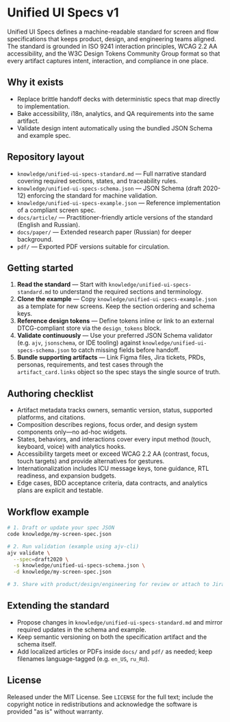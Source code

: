 # Unified UI Specs v1

Unified UI Specs defines a machine-readable standard for screen and flow specifications that keeps product, design, and engineering teams aligned. The standard is grounded in ISO 9241 interaction principles, WCAG 2.2 AA accessibility, and the W3C Design Tokens Community Group format so that every artifact captures intent, interaction, and compliance in one place.

## Why it exists
- Replace brittle handoff decks with deterministic specs that map directly to implementation.
- Bake accessibility, i18n, analytics, and QA requirements into the same artifact.
- Validate design intent automatically using the bundled JSON Schema and example spec.

## Repository layout
- `knowledge/unified-ui-specs-standard.md` — Full narrative standard covering required sections, states, and traceability rules.
- `knowledge/unified-ui-specs-schema.json` — JSON Schema (draft 2020-12) enforcing the standard for machine validation.
- `knowledge/unified-ui-specs-example.json` — Reference implementation of a compliant screen spec.
- `docs/article/` — Practitioner-friendly article versions of the standard (English and Russian).
- `docs/paper/` — Extended research paper (Russian) for deeper background.
- `pdf/` — Exported PDF versions suitable for circulation.

## Getting started
1. **Read the standard** — Start with `knowledge/unified-ui-specs-standard.md` to understand the required sections and terminology.
2. **Clone the example** — Copy `knowledge/unified-ui-specs-example.json` as a template for new screens. Keep the section ordering and schema keys.
3. **Reference design tokens** — Define tokens inline or link to an external DTCG-compliant store via the `design_tokens` block.
4. **Validate continuously** — Use your preferred JSON Schema validator (e.g. `ajv`, `jsonschema`, or IDE tooling) against `knowledge/unified-ui-specs-schema.json` to catch missing fields before handoff.
5. **Bundle supporting artifacts** — Link Figma files, Jira tickets, PRDs, personas, requirements, and test cases through the `artifact_card.links` object so the spec stays the single source of truth.

## Authoring checklist
- Artifact metadata tracks owners, semantic version, status, supported platforms, and citations.
- Composition describes regions, focus order, and design system components only—no ad-hoc widgets.
- States, behaviors, and interactions cover every input method (touch, keyboard, voice) with analytics hooks.
- Accessibility targets meet or exceed WCAG 2.2 AA (contrast, focus, touch targets) and provide alternatives for gestures.
- Internationalization includes ICU message keys, tone guidance, RTL readiness, and expansion budgets.
- Edge cases, BDD acceptance criteria, data contracts, and analytics plans are explicit and testable.

## Workflow example
```bash
# 1. Draft or update your spec JSON
code knowledge/my-screen-spec.json

# 2. Run validation (example using ajv-cli)
ajv validate \
  --spec=draft2020 \
  -s knowledge/unified-ui-specs-schema.json \
  -d knowledge/my-screen-spec.json

# 3. Share with product/design/engineering for review or attach to Jira.
```

## Extending the standard
- Propose changes in `knowledge/unified-ui-specs-standard.md` and mirror required updates in the schema and example.
- Keep semantic versioning on both the specification artifact and the schema itself.
- Add localized articles or PDFs inside `docs/` and `pdf/` as needed; keep filenames language-tagged (e.g. `en_US`, `ru_RU`).

## License
Released under the MIT License. See `LICENSE` for the full text; include the copyright notice in
redistributions and acknowledge the software is provided "as is" without warranty.
